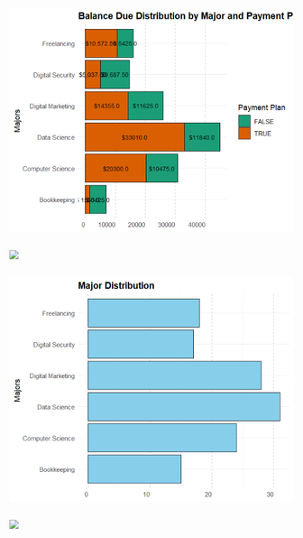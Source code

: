 ##
<img src = 'Balance_Due_Dist.png'>

##
<img src = 'Student Data Images/Birth_Dist.png'>

##
<img src = 'Major_Dist.png'>

##
<img src = 'Student Data Images/Total_Cost.png'>

